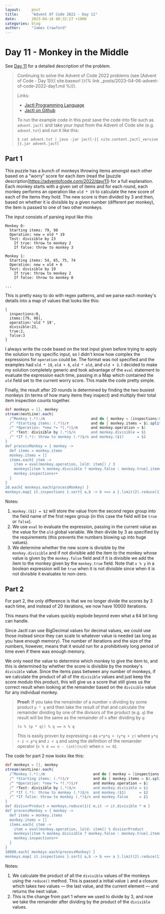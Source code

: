 ```yaml
---
layout:     post
title:      "Advent Of Code 2022 - Day 11"
date:       2023-04-18 08:32:27 +1000
categories: blog
author:     "James Crawford"
---
```


# Day 11 - Monkey in the Middle

See [Day 11](https://adventofcode.com/2022/day/11) for a detailed description of the problem.

> Continuing to solve the Advent of Code 2022 problems
> (see [Advent of Code - Day 1]({{ site.baseurl }}{% link _posts/2023-04-06-advent-of-code-2022-day1.md %})).
>
> Links:
> * [Jactl Programming Language](https://jactl.io)
> * [Jactl on Github](https://github.com/jaccomoc/jactl)
>
> To run the example code in this post save the code into file such as `advent.jactl` and take your input from the
> Advent of Code site (e.g. `advent.txt`) and run it like this:
> ```shell
> $ cat advent.txt | java -jar jactl-{{ site.content.jactl_version }}.jar advent.jactl 
> ```

## Part 1

This puzzle has a bunch of monkeys throwing items amongst each other based on a "worry" score for each item
(read the [puzzle description]https://adventofcode.com/2022/day/11) for a full explanation.
Each monkey starts with a given set of items and for each round, each monkey performs an operation
like `old * 19` to calculate the new score of each of the items they hold.
The new score is then divided by 3 and then, based on whether it is divisible by a given number (different per monkey),
the item is passed to one of two other monkeys.

The input consists of parsing input like this:
```
Monkey 0:
  Starting items: 79, 98
  Operation: new = old * 19
  Test: divisible by 23
    If true: throw to monkey 2
    If false: throw to monkey 3

Monkey 1:
  Starting items: 54, 65, 75, 74
  Operation: new = old + 6
  Test: divisible by 19
    If true: throw to monkey 2
    If false: throw to monkey 0
    
...    
```

This is pretty easy to do with regex patterns, and we parse each monkey's details into a map of values that looks like
this:
```
[
  inspections:0,
  items:[79, 98],
  operation:'old * 19',
  divisible:23,
  true:2,
  false:3
]
```

I always write the code based on the test input given before trying to apply the solution to my specific input,
so I didn't know how complex the expressions for `operation` could be.
The format was not specified and the examples had `old * 19`, `old + 6`, `old * old`, and `old + 3`.
I decided to make my solution completely generic and took advantage of the `eval` statement to evaluate the
expression each time, passing in a Map which contained the `old` field set to the current worry score.
This made the code pretty simple.

Finally, the result after 20 rounds is determined by finding the two busiest monkeys (in terms of how many items
they inspect) and multiply their total item inspection counts together.

```groovy
def monkeys = [], monkey
stream(nextLine).each{
  /^Monkey (.*):/n                     and do { monkey = [inspections:0]; monkeys[$1] = monkey }
  /^ *Starting items: (.*)$/r          and do { monkey.items = $1.split(/, /).map{ it as int } }
  /^ *Operation: *new *= *(.*)$/n      and monkey.operation = $1
  /^ *Test: divisible by (.*)$/n       and monkey.divisible = $1
  /^ *If (.*): throw to monkey (.*)$/n and monkey.($1)      = $2                           // Note 1
}
def processMonkey = { monkey ->
  def items = monkey.items
  monkey.items = []
  items.each{ item ->
    item = eval(monkey.operation, [old: item]) / 3                                         // Note 2
    monkeys[item % monkey.divisible ? monkey.false : monkey.true].items <<= item           // Note 3
    monkey.inspections++
  }
}
20.each{ monkeys.each(processMonkey) }
monkeys.map{ it.inspections }.sort{ a,b -> b <=> a }.limit(2).reduce(1){ m,it -> m*it }
```

Notes:
1. `monkey.($1) = $2` will store the value from the second regex group into the field name of the first regex group 
(in this case the field will be `true` or `false`). 
2. We use `eval` to evaluate the expression, passing in the current value as the value for the `old` global variable.
We then divide by 3 as specified by the requirements (this prevents the numbers blowing up into huge values).
3. We determine whether the new score is divisible by the `monkey.divisible` and if not divisible add the item to the
monkey whose value is given by the `monkey.false` field and if it is divisible we add the item to the monkey given by 
the `monkey.true` field. 
Note that `x % y` in a boolean expression will be `true` when it is not divisible since when it is not divisible it
evaluates to non-zero. 

## Part 2

For part 2, the only difference is that we no longer divide the scores by 3 each time, and instead of 20 iterations,
we now have 10000 iterations.

This means that the values quickly explode beyond even what a 64 bit long can handle.

Since Jactl can use BigDecimal values for decimal values, we could use those instead since they can scale to whatever
value is needed (as long as you have enough memory).
The number of iterations and the size of the numbers, however, means that it would run for a prohibitively long
period of time even if there was enough memory.

We only need the value to determine which monkey to give the item to, and this is determined by whether the
score is divisible by the monkey's `divisible` value.
Since the items pass between any number of monkeys, if we calculate the product of all of the `divisible` values
and just keep the score modulo this product, this will give us a score that still gives us the correct result
when looking at the remainder based on the `divisible` value for any individual monkey.

> **Proof:** If you take the remainder of a number `n` dividing by some product `p * q` and then take the result of
> that and calculate the remainder dividing by one of the divisors of the product (e.g. `q`) the result will be the
> same as the remainder of `n` after dividing by `q`:
> ```
> (n % (p * q)) % q == n % q 
> ```
> This is easily proven by expressing `n` as `x*p*q + (y*q + z)` where `y*q + z < p*q` and `z < q` and using the
> definition of the remainder operator (`n % d == n - (int)(n/d)` when `n >= 0`).

The code for part 2 now looks like this:

```groovy
def monkeys = [], monkey
stream(nextLine).each{
  /^Monkey (.*):/n                      and do { monkey = [inspections:0L]; monkeys[$1] = monkey }
  /^ *Starting items: (.*)$/r           and do { monkey.items = $1.split(/, /).map{ it as long } }
  /^ *Operation: *new *= *(.*)$/r       and monkey.operation = $1
  /^ *Test: divisible by (.*)$/n        and monkey.divisible = $1
  /^ *If (.*): throw to monkey (.*)$/n  and monkey.($1)      = $2
  /^ *If false: throw to monkey (.*)$/n and monkey.false     = $1
}
def divisorProduct = monkeys.reduce(1){ m,it -> it.divisible * m }                           // Note 1
def processMonkey = { monkey ->
  def items = monkey.items
  monkey.items = []
  items.each{ item ->
    item = eval(monkey.operation, [old: item]) % divisorProduct                              // Note 2
    monkeys[item % monkey.divisible ? monkey.false : monkey.true].items <<= item
    monkey.inspections++
  }
}
10000.each{ monkeys.each(processMonkey) }
monkeys.map{ it.inspections }.sort{ a,b -> b <=> a }.limit(2).reduce(1){ m,it -> m*it }
```

Notes:
1. We calculate the product of all the `divisible` values of the monkeys using the `reduce()` method. This is passed
a initial value `1` and a closure which takes two values &mdash; the last value, and the current element &mdash; and
returns the next value. 
2. This is the change from part 1 where we used to divide by 3, and now we take the remainder after dividing by the
product of the `divisible` values.
